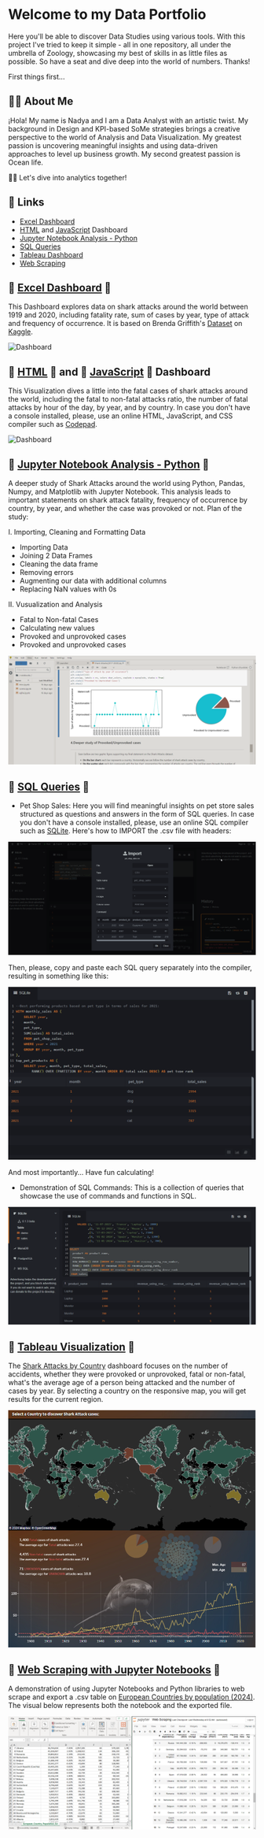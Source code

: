 
# Welcome to my Data Portfolio

Here you'll be able to discover Data Studies using various tools. With this project I've tried to keep it simple - all in one repository, all under the umbrella of Zoology, showcasing my best of skills in as little files as possible. So have a seat and dive deep into the world of numbers. Thanks!

First things first...
## 👨‍💻 About Me
¡Hola! My name is Nadya and I am
a Data Analyst with an artistic twist. My background in Design and KPI-based SoMe strategies brings a creative perspective to the world of Analysis and Data Visualization. My greatest passion is uncovering meaningful insights and using data-driven approaches to level up business growth. My second greatest passion is Ocean life. 

🏊🏻
Let's dive into analytics together!


## 🦈 Links
- [Excel Dashboard](https://github.com/nadyakant/data-project/blob/main/Shark%20Attacks_Dash.xlsx)
- [HTML](https://github.com/nadyakant/data-project/blob/main/Death%20by%20Sharks%20-%20HTML.html) and [JavaScript](https://github.com/nadyakant/data-project/blob/main/Death%20by%20Sharks%20-%20JS.js) Dashboard
- [Jupyter Notebook Analysis - Python](https://github.com/nadyakant/data-project/blob/main/Shark%20Attacks(2017-2020).ipynb)
- [SQL Queries](https://github.com/nadyakant/Data_Analyst_Portfolio/tree/main/SQL)
- [Tableau Dashboard](https://github.com/nadyakant/Data_Analyst_Portfolio/blob/main/Tableau%20-%20Shark%20Attacks%20by%20Country.md)
- [Web Scraping](https://github.com/nadyakant/Data_Analyst_Portfolio/blob/main/Web%20Scraping/Web%20Scraping.ipynb)


## 📁 [Excel Dashboard](https://github.com/nadyakant/data-project/blob/main/Shark%20Attacks_Dash.xlsx) 📁

This Dashboard explores data on shark attacks around the world between 1919 and 2020, including fatality rate, sum of cases by year, type of attack and frequency of occurrence. It is based on Brenda Griffith's [Dataset](https://www.kaggle.com/datasets/thedevastator/global-shark-attack-incidents?select=GSAF5.xls.csv) on [Kaggle](https://www.kaggle.com/).

![Dashboard](https://raw.githubusercontent.com/nadyakant/data-project/main/PNGs/Shark%20Attacks_Dash%20-%20Excel.png)


## 📁 [HTML](https://github.com/nadyakant/data-project/blob/main/Death%20by%20Sharks%20-%20HTML.html) 📁 and 📁 [JavaScript](https://github.com/nadyakant/data-project/blob/main/Death%20by%20Sharks%20-%20JS.js) 📁 Dashboard 

This Visualization dives a little into the fatal cases of shark attacks around the world, including the fatal to non-fatal attacks ratio, the number of fatal attacks by hour of the day, by year, and by country.
In case you don't have a console installed, please, use an online HTML, JavaScript, and CSS compiler such as [Codepad](https://codepad.co/playground).

![Dashboard](https://raw.githubusercontent.com/nadyakant/data-project/main/PNGs/HTML%20and%20JS.png)


## 📁 [Jupyter Notebook Analysis - Python](https://github.com/nadyakant/data-project/blob/main/Shark%20Attacks(2017-2020).ipynb) 📁 

A deeper study of Shark Attacks around the world using Python, Pandas, Numpy, and Matplotlib with Jupyter Notebook. This analysis leads to important statements on shark attack fatality, frequency of occurrence by country, by year, and whether the case was provoked or not. Plan of the study:

I. Importing, Cleaning and Formatting Data

- Importing Data
- Joining 2 Data Frames
- Cleaning the data frame
- Removing errors
- Augmenting our data with additional columns
- Replacing NaN values with 0s
 
II. Vusualization and Analysis

- Fatal to Non-fatal Cases
- Calculating new values
- Provoked and unprovoked cases
- Provoked and unprovoked cases

![Jupyter](https://raw.githubusercontent.com/nadyakant/Data_Analyst_Portfolio/main/PNGs/Jupyter%20Notebook%20and%20python.png)


## 📁 [SQL Queries](https://github.com/nadyakant/Data_Analyst_Portfolio/tree/main/SQL) 📁

- Pet Shop Sales: 
Here you will find meaningful insights on pet store sales structured as questions and answers in the form of SQL queries. 
In case you don't have a console installed, please, use an online SQL compiler such as [SQLite](https://sqliteonline.com/).
Here's how to IMPORT the .csv file with headers:

![IMPORT](https://raw.githubusercontent.com/nadyakant/Data_Analyst_Portfolio/main/PNGs/Import%20csv%20to%20SQL%20Online.png)

Then, please, copy and paste each SQL query separately into the compiler, resulting in something like this:

![IMPORT](https://raw.githubusercontent.com/nadyakant/Data_Analyst_Portfolio/main/PNGs/sql%20lite%20pet%20shop%20sales.png)

And most importantly...
Have fun calculating!

- Demonstration of SQL Commands:
This is a collection of queries that showcase the use of commands and functions in SQL.

![IMPORT](https://raw.githubusercontent.com/nadyakant/Data_Analyst_Portfolio/main/PNGs/demonstration%20of%20commands.png)


## 📁 [Tableau Visualization](https://github.com/nadyakant/Data_Analyst_Portfolio/blob/main/Tableau%20-%20Shark%20Attacks%20by%20Country.md) 📁

The [Shark Attacks by Country](https://public.tableau.com/app/profile/nadya.kant/viz/SharkAttacks1900-2020/Dashboard1) dashboard focuses on the number of accidents, whether they were provoked or unprovoked, fatal or non-fatal, what's the average age of a person being attacked and the number of cases by year. By selecting a country on the responsive map, you will get results for the current region.

![Dashboard](https://raw.githubusercontent.com/nadyakant/Data_Analyst_Portfolio/main/PNGs/Shark%20Attacks%20by%20Country%20(1900%20-%202020)%20_%20Tableau%20Public.png)


## 📁 [Web Scraping with Jupyter Notebooks](https://github.com/nadyakant/Data_Analyst_Portfolio/blob/main/Web%20Scraping/Web%20Scraping.ipynb)  📁 

A demonstration of using Jupyter Notebooks and Python libraries to web scrape and export a .csv table on [European Countries by population (2024)](https://www.worldometers.info/population/countries-in-europe-by-population/). The visual below represents both the notebook and the exported file. 

![Image](https://raw.githubusercontent.com/nadyakant/Data_Analyst_Portfolio/main/PNGs/Web%20Scraping%20-%20Jupyter%20Notebook.png)
